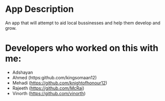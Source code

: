 # App Description
An app that will attempt to aid local bussinesses and help them develop and grow.


# Developers who worked on this with me:
* Adshayan
* Ahmed   (https:github.com/kingsomaan12)
* Mehadi  (https://github.com/knightofhonour12)
* Rajeeth (https://github.com/McRaj)
* Vinorth (https://github.com/vinorth)
